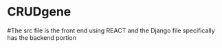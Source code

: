 # CRUDgene
#The src file is the front end using REACT and the Django file specifically has the backend portion
